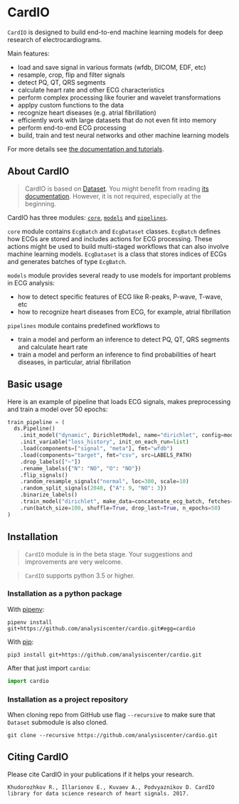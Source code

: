 # CardIO

`CardIO` is designed to build end-to-end machine learning models for deep research of electrocardiograms.

Main features:

* load and save signal in various formats (wfdb, DICOM, EDF, etc)
* resample, crop, flip and filter signals
* detect PQ, QT, QRS segments
* calculate heart rate and other ECG characteristics
* perform complex processing like fourier and wavelet transformations
* applpy custom functions to the data
* recognize heart diseases (e.g. atrial fibrillation)
* efficiently work with large datasets that do not even fit into memory
* perform end-to-end ECG processing
* build, train and test neural networks and other machine learning models

For more details see [the documentation and tutorials](https://analysiscenter.github.io/cardio/).


## About CardIO

> CardIO is based on [Dataset](https://github.com/analysiscenter/dataset). You might benefit from reading [its documentation](https://analysiscenter.github.io/dataset).
However, it is not required, especially at the beginning.


CardIO has three modules: [``core``](https://analysiscenter.github.io/cardio/modules/core.html),
[``models``](https://analysiscenter.github.io/cardio/modules/models.html) and
[``pipelines``](https://analysiscenter.github.io/cardio/modules/pipelines.html).


``core`` module contains ``EcgBatch`` and ``EcgDataset`` classes.
``EcgBatch`` defines how ECGs are stored and includes actions for ECG processing. These actions might be used to build multi-staged workflows that can also involve machine learning models. ``EcgDataset`` is a class that stores indices of ECGs and generates batches of type ``EcgBatch``.

``models`` module provides several ready to use models for important problems in ECG analysis:

* how to detect specific features of ECG like R-peaks, P-wave, T-wave, etc
* how to recognize heart diseases from ECG, for example, atrial fibrillation

``pipelines`` module contains predefined workflows to

* train a model and perform an inference to detect PQ, QT, QRS segments and calculate heart rate
* train a model and perform an inference to find probabilities of heart diseases, in particular, atrial fibrillation


## Basic usage

Here is an example of pipeline that loads ECG signals, makes preprocessing and train a model over 50 epochs:
```python
train_pipeline = (
  ds.Pipeline()
    .init_model("dynamic", DirichletModel, name="dirichlet", config=model_config)
    .init_variable("loss_history", init_on_each_run=list)
    .load(components=["signal", "meta"], fmt="wfdb")
    .load(components="target", fmt="csv", src=LABELS_PATH)
    .drop_labels(["~"])
    .rename_labels({"N": "NO", "O": "NO"})
    .flip_signals()
    .random_resample_signals("normal", loc=300, scale=10)
    .random_split_signals(2048, {"A": 9, "NO": 3})
    .binarize_labels()
    .train_model("dirichlet", make_data=concatenate_ecg_batch, fetches="loss", save_to=V("loss_history"), mode="a")
    .run(batch_size=100, shuffle=True, drop_last=True, n_epochs=50)
)
```


## Installation

> `CardIO` module is in the beta stage. Your suggestions and improvements are very welcome.

> `CardIO` supports python 3.5 or higher.


### Installation as a python package

With [pipenv](https://docs.pipenv.org/):

    pipenv install git+https://github.com/analysiscenter/cardio.git#egg=cardio

With [pip](https://pip.pypa.io/en/stable/):

    pip3 install git+https://github.com/analysiscenter/cardio.git

After that just import `cardio`:
```python
import cardio
```


### Installation as a project repository

When cloning repo from GitHub use flag ``--recursive`` to make sure that ``Dataset`` submodule is also cloned.

    git clone --recursive https://github.com/analysiscenter/cardio.git


## Citing CardIO

Please cite CardIO in your publications if it helps your research.

    Khudorozhkov R., Illarionov E., Kuvaev A., Podvyaznikov D. CardIO library for data science research of heart signals. 2017.
